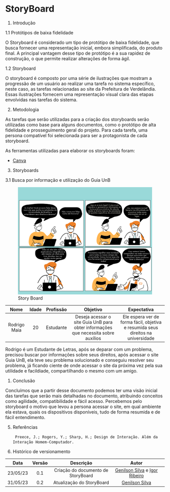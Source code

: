 # StoryBoard

1. Introdução

1.1 Protótipos de baixa fidelidade

O Storyboard é considerado um tipo de protótipo de baixa fidelidade, que busca fornecer uma representação inicial, embora simplificada, do produto final. A principal vantagem desse tipo de protótipo é a sua rapidez de construção, o que permite realizar alterações de forma ágil.

1.2 Storyboard

O storyboard é composto por uma série de ilustrações que mostram a progressão de um usuário ao realizar uma tarefa no sistema específico, neste caso, as tarefas relacionadas ao site da Prefeitura de Verdelândia. Essas ilustrações fornecem uma representação visual clara das etapas envolvidas nas tarefas do sistema.

2. Metodologia

As tarefas que serão utilizadas para a criação dos storyboards serão utilizadas como base para alguns documentos, como o protótipo de alta fidelidade e prosseguimento geral do projeto. Para cada tarefa, uma persona compatível foi selecionada para ser a protagonista de cada storyboard.

As ferramentas utilizadas para elaborar os storyboards foram: 

-   [Canva](https://www.canva.com/) 

3. Storyboards

3.1 Busca por informação e utilização do Guia UnB

<figure>
  <img src="assets/StoryBoard.png" alt="StoryBoard">
  <figcaption>Story Board</figcaption>
</figure>

|         Nome         | Idade |       Profissão       |                                           Objetivo                                            |                                        Expectativa                                         |
| :------------------: | :---: | :-------------------: | :-------------------------------------------------------------------------------------------: | :----------------------------------------------------------------------------------------: |
| Rodrigo Maia |  20   | Estudante | Deseja acessar o site Guia UnB para obter informações que necessita sobre auxílios | Ele espera ver de forma fácil, objetiva e resumida seus direitos na universidade |


Rodrigo é um Estudante de Letras, após se deparar com um problema, precisou buscar por informações sobre seus direitos, após acessar o site Guia UnB, ela teve seu problema solucionado e conseguiu resolver seu problema, já ficando ciente de onde acessar o site da próxima vez pela sua utilidade e facildiade, compartilhando o mesmo com um amigo.


1. Conclusão

Concluímos que a partir desse documento podemos ter uma visão inicial das tarefas que serão mais detalhadas no documento, atribuindo conceitos como agilidade, compatibilidade e fácil acesso. Percebemos pelo storyboard o motivo que levou a persona acessar o site, em qual ambiente ela estava, quais os dispositivos disponíveis, tudo de forma resumida e de fácil entendimento.

5. Referências

        Preece, J.; Rogers, Y.; Sharp, H.; Design de Interação. Além da Interação Homem-Computador.

6. Histórico de versionamento

| Data  | Versão |                      Descrição                       |                                                Autor                                                |                                                                                                   |
| :---: | :----: | :--------------------------------------------------: | :-------------------------------------------------------------------------------------------------: | :---------------------------------------------------------------------------------------------------------: |
| 23/05/23 | 0.1  |      Criação do documento de StoryBoard       | [Genilson Silva](https://github.com/GenilsonJunior99006) e [Igor Ribeiro](https://github.com/igor-ribeir0) ||
| 31/05/23 | 0.2  |      Atualização do StoryBoard       | [Genilson Silva](https://github.com/GenilsonJunior99006)|
